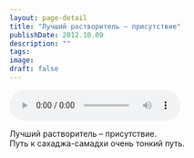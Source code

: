 ```yaml
---
layout: page-detail
title: "Лучший растворитель – присутствие"
publishDate: 2012.10.09
description: ""
tags:
image:
draft: false
---
```


<audio title="2012.10.09 - Лучший растворитель – присутствие.mp3" src="/upload/iblock/10e/10e56468ad658c74b4663e34cc428136.mp3" controls=""></audio>

 Лучший растворитель – присутствие.  
Путь к сахаджа-самадхи очень тонкий путь. 

  
